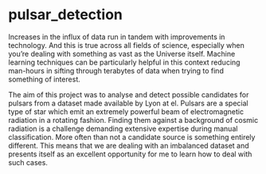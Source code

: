 # pulsar_detection

Increases in the influx of data run in tandem with improvements in technology. And this is true across all fields of science, especially when you’re dealing with something as vast as the Universe itself. Machine learning techniques can be particularly helpful in this context reducing man-hours in sifting through terabytes of data when trying to find something of interest.

The aim of this project was to analyse and detect possible candidates for pulsars from a dataset made available by Lyon at el. Pulsars are a special type of star which emit an extremely powerful beam of electromagnetic radiation in a rotating fashion. Finding them against a background of cosmic radiation is a challenge demanding extensive expertise during manual classification. More often than not a candidate source is something entirely different. This means that we are dealing with an imbalanced dataset and presents itself as an excellent opportunity for me to learn how to deal with such cases.

